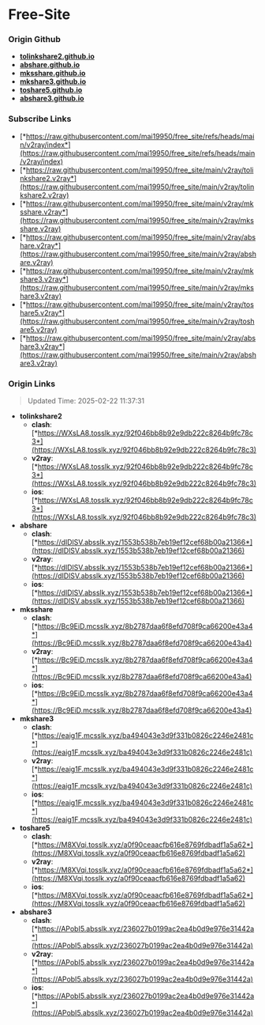 # Free-Site

### Origin Github

- [**tolinkshare2.github.io**](https://github.com/tolinkshare2/tolinkshare2.github.io)
- [**abshare.github.io**](https://github.com/abshare/abshare.github.io)
- [**mksshare.github.io**](https://github.com/mksshare/mksshare.github.io)
- [**mkshare3.github.io**](https://github.com/mkshare3/mkshare3.github.io)
- [**toshare5.github.io**](https://github.com/toshare5/toshare5.github.io)
- [**abshare3.github.io**](https://github.com/abshare3/abshare3.github.io)

### Subscribe Links

- [*https://raw.githubusercontent.com/mai19950/free_site/refs/heads/main/v2ray/index*](https://raw.githubusercontent.com/mai19950/free_site/refs/heads/main/v2ray/index)
- [*https://raw.githubusercontent.com/mai19950/free_site/main/v2ray/tolinkshare2.v2ray*](https://raw.githubusercontent.com/mai19950/free_site/main/v2ray/tolinkshare2.v2ray)
- [*https://raw.githubusercontent.com/mai19950/free_site/main/v2ray/mksshare.v2ray*](https://raw.githubusercontent.com/mai19950/free_site/main/v2ray/mksshare.v2ray)
- [*https://raw.githubusercontent.com/mai19950/free_site/main/v2ray/abshare.v2ray*](https://raw.githubusercontent.com/mai19950/free_site/main/v2ray/abshare.v2ray)
- [*https://raw.githubusercontent.com/mai19950/free_site/main/v2ray/mkshare3.v2ray*](https://raw.githubusercontent.com/mai19950/free_site/main/v2ray/mkshare3.v2ray)
- [*https://raw.githubusercontent.com/mai19950/free_site/main/v2ray/toshare5.v2ray*](https://raw.githubusercontent.com/mai19950/free_site/main/v2ray/toshare5.v2ray)
- [*https://raw.githubusercontent.com/mai19950/free_site/main/v2ray/abshare3.v2ray*](https://raw.githubusercontent.com/mai19950/free_site/main/v2ray/abshare3.v2ray)

### Origin Links

> Updated Time: 2025-02-22 11:37:31

- **tolinkshare2**
  - **clash**: [*https://WXsLA8.tosslk.xyz/92f046bb8b92e9db222c8264b9fc78c3*](https://WXsLA8.tosslk.xyz/92f046bb8b92e9db222c8264b9fc78c3)
  - **v2ray**: [*https://WXsLA8.tosslk.xyz/92f046bb8b92e9db222c8264b9fc78c3*](https://WXsLA8.tosslk.xyz/92f046bb8b92e9db222c8264b9fc78c3)
  - **ios**: [*https://WXsLA8.tosslk.xyz/92f046bb8b92e9db222c8264b9fc78c3*](https://WXsLA8.tosslk.xyz/92f046bb8b92e9db222c8264b9fc78c3)
- **abshare**
  - **clash**: [*https://dIDlSV.absslk.xyz/1553b538b7eb19ef12cef68b00a21366*](https://dIDlSV.absslk.xyz/1553b538b7eb19ef12cef68b00a21366)
  - **v2ray**: [*https://dIDlSV.absslk.xyz/1553b538b7eb19ef12cef68b00a21366*](https://dIDlSV.absslk.xyz/1553b538b7eb19ef12cef68b00a21366)
  - **ios**: [*https://dIDlSV.absslk.xyz/1553b538b7eb19ef12cef68b00a21366*](https://dIDlSV.absslk.xyz/1553b538b7eb19ef12cef68b00a21366)
- **mksshare**
  - **clash**: [*https://Bc9EiD.mcsslk.xyz/8b2787daa6f8efd708f9ca66200e43a4*](https://Bc9EiD.mcsslk.xyz/8b2787daa6f8efd708f9ca66200e43a4)
  - **v2ray**: [*https://Bc9EiD.mcsslk.xyz/8b2787daa6f8efd708f9ca66200e43a4*](https://Bc9EiD.mcsslk.xyz/8b2787daa6f8efd708f9ca66200e43a4)
  - **ios**: [*https://Bc9EiD.mcsslk.xyz/8b2787daa6f8efd708f9ca66200e43a4*](https://Bc9EiD.mcsslk.xyz/8b2787daa6f8efd708f9ca66200e43a4)
- **mkshare3**
  - **clash**: [*https://eaig1F.mcsslk.xyz/ba494043e3d9f331b0826c2246e2481c*](https://eaig1F.mcsslk.xyz/ba494043e3d9f331b0826c2246e2481c)
  - **v2ray**: [*https://eaig1F.mcsslk.xyz/ba494043e3d9f331b0826c2246e2481c*](https://eaig1F.mcsslk.xyz/ba494043e3d9f331b0826c2246e2481c)
  - **ios**: [*https://eaig1F.mcsslk.xyz/ba494043e3d9f331b0826c2246e2481c*](https://eaig1F.mcsslk.xyz/ba494043e3d9f331b0826c2246e2481c)
- **toshare5**
  - **clash**: [*https://M8XVqi.tosslk.xyz/a0f90ceaacfb616e8769fdbadf1a5a62*](https://M8XVqi.tosslk.xyz/a0f90ceaacfb616e8769fdbadf1a5a62)
  - **v2ray**: [*https://M8XVqi.tosslk.xyz/a0f90ceaacfb616e8769fdbadf1a5a62*](https://M8XVqi.tosslk.xyz/a0f90ceaacfb616e8769fdbadf1a5a62)
  - **ios**: [*https://M8XVqi.tosslk.xyz/a0f90ceaacfb616e8769fdbadf1a5a62*](https://M8XVqi.tosslk.xyz/a0f90ceaacfb616e8769fdbadf1a5a62)
- **abshare3**
  - **clash**: [*https://APobI5.absslk.xyz/236027b0199ac2ea4b0d9e976e31442a*](https://APobI5.absslk.xyz/236027b0199ac2ea4b0d9e976e31442a)
  - **v2ray**: [*https://APobI5.absslk.xyz/236027b0199ac2ea4b0d9e976e31442a*](https://APobI5.absslk.xyz/236027b0199ac2ea4b0d9e976e31442a)
  - **ios**: [*https://APobI5.absslk.xyz/236027b0199ac2ea4b0d9e976e31442a*](https://APobI5.absslk.xyz/236027b0199ac2ea4b0d9e976e31442a)
